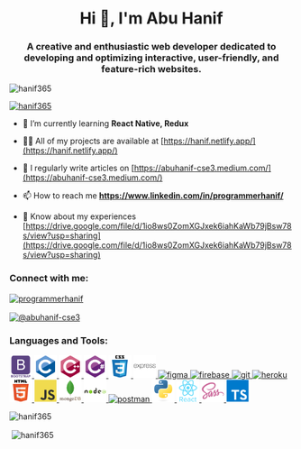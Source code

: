 <h1 align="center">Hi 👋, I'm Abu Hanif</h1>
<h3 align="center">A creative and enthusiastic web developer dedicated to developing and optimizing interactive, user-friendly, and feature-rich websites.</h3>

<p align="left"> <img src="https://komarev.com/ghpvc/?username=hanif365&label=Profile%20views&color=0e75b6&style=flat" alt="hanif365" /> </p>

<p align="left"> <a href="https://github.com/ryo-ma/github-profile-trophy"><img src="https://github-profile-trophy.vercel.app/?username=hanif365" alt="hanif365" /></a> </p>

- 🌱 I’m currently learning **React Native, Redux**

- 👨‍💻 All of my projects are available at [https://hanif.netlify.app/](https://hanif.netlify.app/)

- 📝 I regularly write articles on [https://abuhanif-cse3.medium.com/](https://abuhanif-cse3.medium.com/)

- 📫 How to reach me **https://www.linkedin.com/in/programmerhanif/**

- 📄 Know about my experiences [https://drive.google.com/file/d/1io8ws0ZomXGJxek6iahKaWb79jBsw78s/view?usp=sharing](https://drive.google.com/file/d/1io8ws0ZomXGJxek6iahKaWb79jBsw78s/view?usp=sharing)

<h3 align="left">Connect with me:</h3>
<p align="left">
<!-- <a href="https://linkedin.com/in/programmerhanif" target="blank"><img align="center" src="https://raw.githubusercontent.com/rahuldkjain/github-profile-readme-generator/neutral-icons/src/images/icons/Social/linked-in-alt.svg" alt="programmerhanif" height="30" width="40" /></a> -->
  
<a href="https://linkedin.com/in/programmerhanif" target="blank"><img align="center" src="https://cdn.freelogovectors.net/wp-content/uploads/2020/01/linkedin-logo.png" alt="programmerhanif" height="30" width="40" /></a>

<a href="https://medium.com/@abuhanif-cse3" target="blank"><img align="center" src="https://cdn.mos.cms.futurecdn.net/uazw6gFQuEC29mxMM55Tpb.jpg" alt="@abuhanif-cse3" height="30" width="40" /></a>
</p>

<h3 align="left">Languages and Tools:</h3>
<p align="left"> <a href="https://getbootstrap.com" target="_blank"> <img src="https://raw.githubusercontent.com/devicons/devicon/master/icons/bootstrap/bootstrap-plain-wordmark.svg" alt="bootstrap" width="40" height="40"/> </a> <a href="https://www.cprogramming.com/" target="_blank"> <img src="https://raw.githubusercontent.com/devicons/devicon/master/icons/c/c-original.svg" alt="c" width="40" height="40"/> </a> <a href="https://www.w3schools.com/cpp/" target="_blank"> <img src="https://raw.githubusercontent.com/devicons/devicon/master/icons/cplusplus/cplusplus-original.svg" alt="cplusplus" width="40" height="40"/> </a> <a href="https://www.w3schools.com/cs/" target="_blank"> <img src="https://raw.githubusercontent.com/devicons/devicon/master/icons/csharp/csharp-original.svg" alt="csharp" width="40" height="40"/> </a> <a href="https://www.w3schools.com/css/" target="_blank"> <img src="https://raw.githubusercontent.com/devicons/devicon/master/icons/css3/css3-original-wordmark.svg" alt="css3" width="40" height="40"/> </a> <a href="https://expressjs.com" target="_blank"> <img src="https://raw.githubusercontent.com/devicons/devicon/master/icons/express/express-original-wordmark.svg" alt="express" width="40" height="40"/> </a> <a href="https://www.figma.com/" target="_blank"> <img src="https://www.vectorlogo.zone/logos/figma/figma-icon.svg" alt="figma" width="40" height="40"/> </a> <a href="https://firebase.google.com/" target="_blank"> <img src="https://www.vectorlogo.zone/logos/firebase/firebase-icon.svg" alt="firebase" width="40" height="40"/> </a> <a href="https://git-scm.com/" target="_blank"> <img src="https://www.vectorlogo.zone/logos/git-scm/git-scm-icon.svg" alt="git" width="40" height="40"/> </a> <a href="https://heroku.com" target="_blank"> <img src="https://www.vectorlogo.zone/logos/heroku/heroku-icon.svg" alt="heroku" width="40" height="40"/> </a> <a href="https://www.w3.org/html/" target="_blank"> <img src="https://raw.githubusercontent.com/devicons/devicon/master/icons/html5/html5-original-wordmark.svg" alt="html5" width="40" height="40"/> </a> <a href="https://developer.mozilla.org/en-US/docs/Web/JavaScript" target="_blank"> <img src="https://raw.githubusercontent.com/devicons/devicon/master/icons/javascript/javascript-original.svg" alt="javascript" width="40" height="40"/> </a> <a href="https://www.mongodb.com/" target="_blank"> <img src="https://raw.githubusercontent.com/devicons/devicon/master/icons/mongodb/mongodb-original-wordmark.svg" alt="mongodb" width="40" height="40"/> </a> <a href="https://nodejs.org" target="_blank"> <img src="https://raw.githubusercontent.com/devicons/devicon/master/icons/nodejs/nodejs-original-wordmark.svg" alt="nodejs" width="40" height="40"/> </a> <a href="https://postman.com" target="_blank"> <img src="https://www.vectorlogo.zone/logos/getpostman/getpostman-icon.svg" alt="postman" width="40" height="40"/> </a> <a href="https://www.python.org" target="_blank"> <img src="https://raw.githubusercontent.com/devicons/devicon/master/icons/python/python-original.svg" alt="python" width="40" height="40"/> </a> <a href="https://reactjs.org/" target="_blank"> <img src="https://raw.githubusercontent.com/devicons/devicon/master/icons/react/react-original-wordmark.svg" alt="react" width="40" height="40"/> </a> <a href="https://sass-lang.com" target="_blank"> <img src="https://raw.githubusercontent.com/devicons/devicon/master/icons/sass/sass-original.svg" alt="sass" width="40" height="40"/> </a> <a href="https://www.typescriptlang.org/" target="_blank"> <img src="https://raw.githubusercontent.com/devicons/devicon/master/icons/typescript/typescript-original.svg" alt="typescript" width="40" height="40"/> </a> </p>

<p><img align="left" src="https://github-readme-stats.vercel.app/api/top-langs?username=hanif365&show_icons=true&locale=en&layout=compact" alt="hanif365" /></p><br/>

<p>&nbsp;<img align="center" src="https://github-readme-stats.vercel.app/api?username=hanif365&show_icons=true&locale=en" alt="hanif365" /></p>
